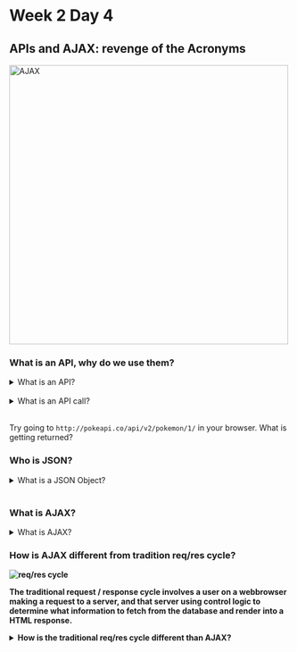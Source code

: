 # Week 2 Day 4
## APIs and AJAX: revenge of the Acronyms
<img src="https://upload.wikimedia.org/wikipedia/commons/a/a1/AJAX_logo_by_gengns.svg" alt="AJAX" width="500px">

### What is an API, why do we use them?

<details>
  <summary>What is an API?</summary>
  <strong>A</strong>plication <strong>P</strong>rogramming <strong>I</strong>nterface<br>
  "it is a set of clearly defined methods of communication between various software components" -wikipedia<br>
  A way for one program to communicate with another.
</details><br>

<details>
  <summary>What is an API call?</summary>
  An http request to a server either expecting to receive data, or sendiong data. Sometimes they require a key to be sent along to verify the data is being sent to the correct user/not being abused.
</details><br>

Try going to ```http://pokeapi.co/api/v2/pokemon/1/``` in your browser. What is getting returned?

### Who is JSON?

<details>
  <summary>What is a JSON Object?</summary>
  JSON stands for Javascript Object Notation.<br>
  "It is a syntax for storing and exchanging data." -w3schools<br>
  Basically it is data that JavaScript, and other languages, can easily read/parse.
</details><br>

### What is AJAX?

<details>
  <summary>What is AJAX?</summary>
  <strong>A</strong>synchronous <strong>J</strong>avaScript <strong>A<strong>nd <strong>X</strong>ML<br>
  AJAX allows us to update data or submit data on a webpage without needing to refresh the page or redirect the user to another page. 
</details>

### How is AJAX different from tradition req/res cycle?

<img src="https://mdn.mozillademos.org/files/14456/MVC%20Express.png" alt="req/res cycle">

The traditional request / response cycle involves a user on a webbrowser making a request to a server, and that server using control logic to determine what information to fetch from the database and render into a HTML response.

<details>
  <summary>How is the traditional req/res cycle different than AJAX?</summary>
  For one, the traditional req/res cycle will give us a HTML response, not a JSON response. Another difference is that the traditional req/res cycle is a rigid 1:1 relationship between a user initiating a request and a server giving a response. With AJAX the server can provide the HTML/CSS/JS initially and then AJAX requests can handle reteiving data and rendering it using JS on the user's computer. The user can also send form data or other data to the server asynchronously without leaving the currently rendered HTML page. When you learn more about full-stack-development this will make more sense.
</details>

